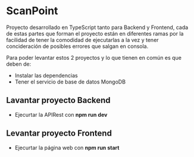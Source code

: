 # ScanPoint

Proyecto desarrollado en TypeScript tanto para Backend y Frontend, cada de estas partes que forman el proyecto están en diferentes ramas por la facilidad de tener la comodidad de ejecutarlas a la vez y tener concideración de posibles errores que salgan en consola.

Para poder levantar estos 2 proyectos y lo que tienen en común es que deben de:
- Instalar las dependencias
- Tener el servicio de base de datos MongoDB

## Lavantar proyecto Backend
- Ejecurtar la APIRest con **npm run dev**

## Levantar proyecto Frontend
- Ejecurtar la página web con **npm run start**
